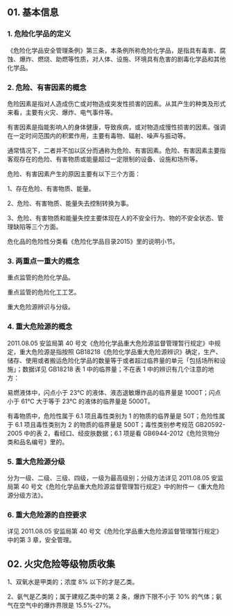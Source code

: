 ## 01. 基本信息

### 1. 危险化学品的定义

《危险化学品安全管理条例》第三条，本条例所称危险化学品，是指具有毒害、腐蚀、爆炸、燃烧、助燃等性质，对人体、设施、环境具有危害的剧毒化学品和其他化学品。

### 2. 危险、有害因素的概念

危险因素是指对人造成伤亡或对物造成突发性损害的因素。从其产生的种类及形式来看，主要有火灾、爆炸、电气事件等。

有害因素是指能影响人的身体健康，导致疾病，或对物造成慢性损害的因素。强调在一定时间范围内的积累作用，主要有毒物、辐射、噪声与振动等。

通常情况下，二者并不加以区分而通称为危险、有害因素。危险、有害因素主要指客观存在的危险、有害物质或能量超过一定限制的设备、设施和场所等。

危险、有害因素产生的原因主要有以下三个方面：

1、存在危险、有害物质、能量。

2、危险、有害物质、能量失去控制转换为事。

3、危险、有害物质和能量失控主要体现在人的不安全行为、物的不安全状态、管理缺陷等三个方面。

危化品的危险性分类看《危险化学品目录2015》里的说明小节。

### 3. 两重点一重大的概念

重点监管的危险化学品。

重点监管的危险化工工艺。

重大危险源辨识与分级。

### 4. 重大危险源的概念

2011.08.05 安监局第 40 号文《危险化学品重大危险源监督管理暂行规定》中规定，重大危险源是指按照 GB18218《危险化学品重大危险源辨识》确定，生产、储存、使用或者搬运危险化学品的数量等于或者超过临界量的单元「包括场所和设施」；数据详见 GB18218 表 1 中的临界量；不在表 1 中的辨识有几个注意的地方：

易燃液体中，闪点小于 23℃ 的液体、液态退敏爆炸品的临界量是 1000T；闪点小于 61℃ 大于等于 23℃ 的液体的临界量是 5000T。

有毒物质中，危险性属于 6.1 项且毒性类别为 1 的物质的临界量是 50T；危险性属于 6.1 项且毒性类别为 2 的物质的临界量是 500T；毒性类别参考规范 GB20592-2005 中的表 2，看经口、经皮肤数据；6.1 项是看 GB6944-2012《危险货物分类和品名编号》里的。

### 5. 重大危险源分级

分为一级、二级、三级、四级，一级为最高级别；分级方法详见 2011.08.05 安监局第 40 号文《危险化学品重大危险源监督管理暂行规定》中的附件一《重大危险源分级方法》。

### 6. 重大危险源的自控要求

详见 2011.08.05 安监局第 40 号文《危险化学品重大危险源监督管理暂行规定》中的第 3 章，安全管理。

## 02. 火灾危险等级物质收集

1、双氧水是甲类的；浓度 8% 以下的才是乙类。

2、氨气是乙类的；属于建规乙类中的第 2 条，爆炸下限不小于 10% 的气体；氨气在空气中的爆炸界限是 15.5%-27%。



